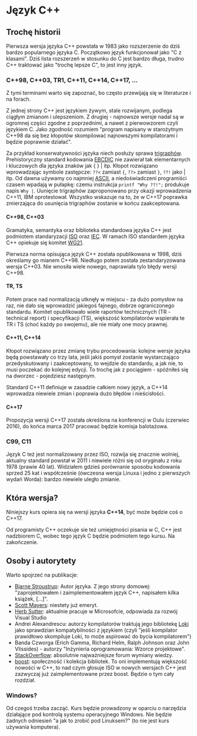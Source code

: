 # Język C++

## Trochę historii

Pierwsza wersja języka C++ powstała w 1983 jako rozszerzenie do dziś bardzo popularnego języka C. Początkowo język funkcjonował jako "C z klasami". Dziś lista rozszerzeń w stosunku do C jest bardzo długa, trudno C++ traktować jako "trochę lepsze C", to jest inny język.

### C++98, C++03, TR1, C++11, C++14, C++17, ...

Z tymi terminami warto się zapoznać, bo często przewijają się w literaturze i na forach.

Z jednej strony C++ jest językiem żywym, stale rozwijanym, podlega ciągłym zmianom i ulepszeniom. Z drugiej - najnowsze wersje nadal są w ogromnej części zgodne z poprzednimi, a nawet z pierwowzorem czyli językiem C. Jako zgodność rozumiem "program napisany w starożytnym C++98 da się bez kłopotów skompilować najnowszymi kompilatorami i będzie poprawnie działać".

Za przykład konserwatywności języka niech posłuży sprawa [trigraphów](https://en.wikipedia.org/wiki/Digraphs_and_trigraphs). Prehistoryczny standard kodowania [EBCDIC](https://en.wikipedia.org/wiki/EBCDIC) nie zawierał tak elementarnych i kluczowych dla języka znaków jak { } | itp. Kłopot rozwiązano wprowadzając symbole zastępcze: ```??<``` zamiast ```{```, ```??>``` zamiast ```}```, ```??!``` jako | itp. Od dawna używamy co najmniej [ASCII](https://en.wikipedia.org/wiki/ASCII), a niedoświadczeni programiści czasem wpadają w pułapkę: czemu instrukcja ```printf "Why ??!";``` produkuje napis ```Why |```. Uunięcie trigraphów zaproponowano przy okazji wprowadzenia C++11, IBM oprotestował. Wszystko wskazuje na to, że w C++17 poprawka zmierzająca do usunięcia trigraphów zostanie w końcu zaakceptowana.

#### C++98, C++03

Gramatyka, semantyka oraz biblioteka standardowa języka C++ jest podmiotem standaryzacji [ISO](http://www.iso.org)  oraz [IEC](http://www.iec.ch/). W ramach ISO standardem języka C++ opiekuje się komitet [WG21](https://isocpp.org/std/the-committee). 

Pierwsza norma opisująca język C++ została opublikowana w 1998, dziś określamy go mianem C++98. Niedługo potem została zestandaryzowana wersja C++03. Nie wnosiła wiele nowego, naprawiała tylo błędy wersji C++98.

#### TR, TS

Potem prace nad normalizacją utknęły w miejscu - za dużo pomysłow na raz, nie dało się wprowadzić jakiegoś fajnego, dobrze ograniczonego standardu. Komitet opublikowało wiele raportów technicznych (TR - technical report) i specyfikacji (TS), większość kompilatorów wspierała te TR i TS (choć każdy po swojemu), ale nie miały one mocy prawnej.

#### C++11, C++14

Kłopot rozwiązano przez zmianę trybu procedowania: kolejne wersje języka będą powstawały co trzy lata, jeśli jakiś pomysł zostanie wystarczająco przedyskutowany i zaakceptowany, to wejdzie do standardu, a jak nie, to musi poczekać do kolejnej edycji. To trochę jak z pociągiem - spóźniłeś się na dworzec - pojedziesz następnym.

Standard C++11 definiuje w zasadzie całkiem nowy język, a C++14 wprowadza niewiele zmian i poprawia dużo błędów i nieścisłości.

#### C++17

Propozycja wersji C++17 została określona na konferencji w Oulu (czerwiec 2016), do końca marca 2017 pracować będzie komisja balotażowa.

### C99, C11

Język C też jest normalizowany przez ISO, rozwija się znacznie wolniej, aktualny standard powstał w 2011 i niewiele różni się od oryginału z roku 1978 (prawie 40 lat). Widziałem gdzieś porównanie sposobu kodowania sprzed 25 kat i współcześnie (ówczesna wersja Linuxa i jedno z pierwszych wydań Worda): bardzo niewiele uległo zmianie.

## Która wersja?

Niniejszy kurs opiera się na wersji języka **C++14**, być może będzie coś o C++17.

Od programisty C++ oczekuje sie też umiejętności pisania w C, C++ jest nadzbiorem C, wobec tego język C będzie podmiotem tego kursu. Na zakończenie.

## Osoby i autorytety

Warto spojrzeć na publikacje:

* [Bjarne Stroustrup](http://www.stroustrup.com/): Autor języka. Z jego strony domowej: "zaprojektowałem i zaimplementowałem język C++, napisałem kilka książek, [...]". 
* [Scott Mayers](http://www.aristeia.com/): niestety już emeryt.
* [Herb Sutter](http://www.gotw.ca/): aktualnie pracuje w Microsofcie, odpowiada za rozwój Visual Studio
* Andrei Alexandrescu: autorzy kompilatorów traktują jego bibliotekę [Loki](http://loki-lib.sourceforge.net/) jako sprawdzian kompatybilności z językiem (czyli "jeśli kompilator prawidłowo skompiluje Loki, to może aspirować do bycia kompilatorem")
* Banda Czworga (Erich Gamma, Richard Helm, Ralph Johnson oraz John Vlissides) - autorzy  "Inżynieria oprogramowania: Wzorce projektowe".
* [StackOverflow](https://stackoverflow.com/): absolutnie najważniejsze forum wymiany wiedzy.
* [boost](http://www.boost.org/): społeczność i kolekcja bibliotek. To oni implementują większość nowości w C++, to nad czym głosuje ISO w nowych wersjach C++ jest zazwyczaj już zaimplementowane przez boost. Będzie o tym cały rozdział.














### Windows?

Od czegoś trzeba zacząć. Kurs będzie prowadzony w oparciu o narzędzia działające pod kontrolą systemu operacyjnego Windows. Nie będzie żadnych odniesień "a jak to zrobić pod Linuksem?" (to nie jest kurs używania komputera).
